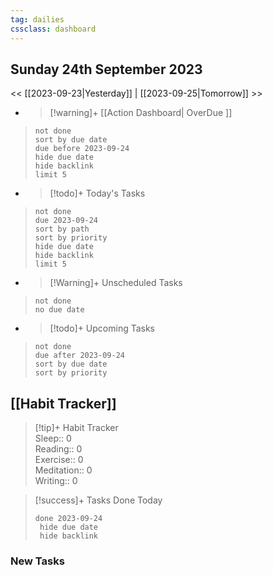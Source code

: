 ```yaml
---
tag: dailies
cssclass: dashboard
---
```

## Sunday 24th September 2023

<< [[2023-09-23|Yesterday]] | [[2023-09-25|Tomorrow]] >>

- > [!warning]+ [[Action Dashboard| OverDue ]]
> ```tasks
> not done
> sort by due date
> due before 2023-09-24
> hide due date
> hide backlink
> limit 5
> ```

- > [!todo]+ Today's Tasks
> ```tasks
> not done
> due 2023-09-24
> sort by path
> sort by priority
> hide due date
> hide backlink
> limit 5
> ```

- > [!Warning]+ Unscheduled Tasks  
 > ```tasks  
 > not done  
 > no due date

- > [!todo]+ Upcoming Tasks
> ```tasks  
> not done  
> due after 2023-09-24  
> sort by due date
> sort by priority  

## [[Habit Tracker]]
> [!tip]+ Habit Tracker  
> Sleep:: 0  
> Reading:: 0  
> Exercise:: 0  
> Meditation:: 0  
> Writing:: 0


> [!success]+ Tasks Done Today
> ```tasks 
> done 2023-09-24
>  hide due date
>  hide backlink
### New Tasks

